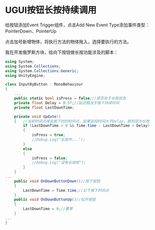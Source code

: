 # UGUI按钮长按持续调用

给按钮添加Event Trigger组件，点击Add New Event Type添加事件类型：PointerDown、PointerUp

点击加号新增物体，将执行方法的物体拖入，选择要执行的方法。

我在开发俄罗斯方块，给向下按钮做长按功能涉及的脚本：

```c# InputByButton.cs
using System;
using System.Collections;
using System.Collections.Generic;
using UnityEngine;

class InputByButton : MonoBehaviour
{
    ...
    public static bool isPress = false;//是否处于长按状态
    private float Delay = 0.5f;//延迟相当于按下持续时间
    private float LastDownTime;

    private void Update()
    {	//当前时间点减去按下时的时间点，如果这段时间大于Delay，就判定为长按
        if (LastDownTime > 0 && Time.time - LastDownTime > Delay)
        {
            isPress = true;
            //Debug.Log("长按中...");
        }
        else
        {
            isPress = false;
            //Debug.Log("没有长按呢");
        }
    }
...
    public void OnDownButtonDown()//按下按钮
    {
        LastDownTime = Time.time;//记下按下时间点
    }
    public void OnDownButtonUp()//松开按钮
    {
        LastDownTime = 0;//置零
    }
...
}
```

